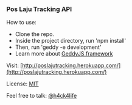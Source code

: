 ### Pos Laju Tracking API

How to use:
* Clone the repo.
* Inside the project directory, run 'npm install'
* Then, run 'geddy -e development'
* Learn more about [GeddyJS framework](http://geddyjs.org/)

Visit: [http://poslajutracking.herokuapp.com/](http://poslajutracking.herokuapp.com/)

License:
[MIT](https://opensource.org/licenses/MIT)

Feel free to talk: [@h4ck4life](http://twitter.com/h4ck4life)

